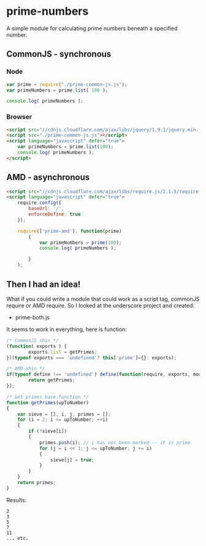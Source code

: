 prime-numbers
=============

A simple module for calculating prime numbers beneath a specified number.

## CommonJS - synchronous

### Node

``` js
var prime = require("./prime-common-js.js");
var primeNumbers = prime.list( 100 );

console.log( primeNumbers );
```

### Browser

``` html
<script src="//cdnjs.cloudflare.com/ajax/libs/jquery/1.9.1/jquery.min.js"></script>
<script src="./prime-common-js.js"></script>
<script language="javascript" defer="true">
	var primeNumbers = prime.list(100);
	console.log( primeNumbers );
</script>
```

## AMD - asynchronous
``` html
<script src="//cdnjs.cloudflare.com/ajax/libs/require.js/2.1.5/require.js"></script>
<script language="javascript" defer="true">
	require.config({
		baseUrl: '/',
		enforceDefine: true
	});

	require(['prime-amd'], function(prime)
		{
			var primeNumbers = prime(100);
			console.log( primeNumbers );

		}
	);
```

## Then I had an idea!

What if you could write a module that could work as a script tag, commonJS require or AMD require.  So I looked at the underscore project and created:

* prime-both.js

It seems to work in everything, here is function:

``` js
/* CommonJS shin */
(function( exports ) {
		exports.list = getPrimes;
})(typeof exports === 'undefined'? this['prime']={}: exports);

/* AMD shin */
if(typeof define !== 'undefined') define(function(require, exports, module) {
		return getPrimes;
});

/* Get primes base function */
function getPrimes(upToNumber)
{
	var sieve = [], i, j, primes = [];
	for (i = 2; i <= upToNumber; ++i)
	{
		if (!sieve[i])
		{
			primes.push(i); // i has not been marked -- it is prime
			for (j = i << 1; j <= upToNumber; j += i)
			{
				sieve[j] = true;
			}
		}
	}
	return primes;
}
```

Results:

```
2
3
5
7
11
... etc.
```
